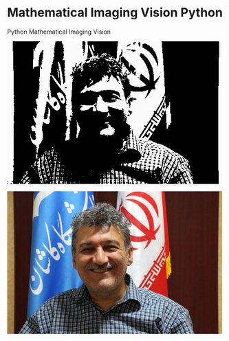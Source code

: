 # Mathematical Imaging Vision Python

Python Mathematical Imaging Vision

![](demo.png)

![](5.png)
